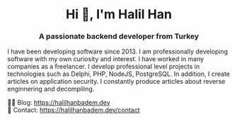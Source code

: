 <h1 align="center">Hi 👋, I'm Halil Han</h1>
<h3 align="center">A passionate backend developer from Turkey</h3>

I have been developing software since 2013. I am professionally developing software with my own curiosity and interest. I have worked in many companies as a freelancer. I develop professional level projects in technologies such as Delphi, PHP, NodeJS, PostgreSQL. In addition, I create articles on application security. I constantly produce articles about reverse enginnering and decompiling.

✍🏻 Blog: https://halilhanbadem.dev<br>
📧 Contact: https://halilhanbadem.dev/contact

